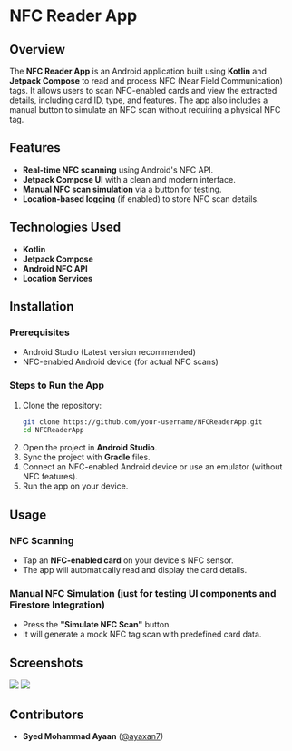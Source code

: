 # NFC Reader App

## Overview
The **NFC Reader App** is an Android application built using **Kotlin** and **Jetpack Compose** to read and process NFC (Near Field Communication) tags. It allows users to scan NFC-enabled cards and view the extracted details, including card ID, type, and features. The app also includes a manual button to simulate an NFC scan without requiring a physical NFC tag.

## Features
- **Real-time NFC scanning** using Android's NFC API.
- **Jetpack Compose UI** with a clean and modern interface.
- **Manual NFC scan simulation** via a button for testing.
- **Location-based logging** (if enabled) to store NFC scan details.

## Technologies Used
- **Kotlin**
- **Jetpack Compose**
- **Android NFC API**
- **Location Services**

## Installation
### Prerequisites
- Android Studio (Latest version recommended)
- NFC-enabled Android device (for actual NFC scans)

### Steps to Run the App
1. Clone the repository:
   ```bash
   git clone https://github.com/your-username/NFCReaderApp.git
   cd NFCReaderApp
   ```
2. Open the project in **Android Studio**.
3. Sync the project with **Gradle** files.
4. Connect an NFC-enabled Android device or use an emulator (without NFC features).
5. Run the app on your device.

## Usage
### NFC Scanning
- Tap an **NFC-enabled card** on your device's NFC sensor.
- The app will automatically read and display the card details.

### Manual NFC Simulation (just for testing UI components and Firestore Integration)
- Press the **"Simulate NFC Scan"** button.
- It will generate a mock NFC tag scan with predefined card data.

## Screenshots
![](screenshots/NFC_SCAN_SUCCESS.png)
![](screenshots/PRE_NFC_SCAN.png)

## Contributors
- **Syed Mohammad Ayaan** ([@ayaxan7](https://github.com/ayaxan7))

